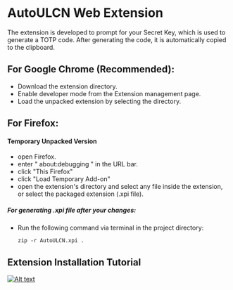 # AutoULCN Web Extension

The extension is developed to prompt for your Secret Key, which is used to generate a TOTP code. After generating the code, it is automatically copied to the clipboard.

## For Google Chrome (Recommended):
- Download the extension directory.
- Enable developer mode from the Extension management page.
- Load the unpacked extension by selecting the directory.

## For Firefox:
#### Temporary Unpacked Version
- open Firefox.
- enter " about:debugging " in the URL bar.
- click "This Firefox"
- click "Load Temporary Add-on"
- open the extension's directory and select any file inside the extension, or select the packaged extension (.xpi file).
##### For generating .xpi file after your changes:
- Run the following command via terminal in the project directory:
    ```
    zip -r AutoULCN.xpi .
    ```

## Extension Installation Tutorial

[![Alt text](https://img.youtube.com/vi/Y_q0O2S5FNI/0.jpg)](https://www.youtube.com/watch?v=Y_q0O2S5FNI)